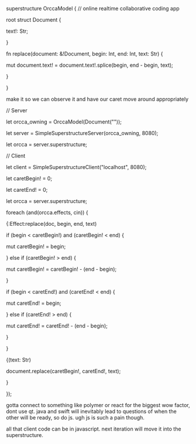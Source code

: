 superstructure OrccaModel { // online realtime collaborative coding app

root struct Document {

text!: Str;

}

fn replace(document: &!Document, begin: Int, end: Int, text: Str) {

mut document.text! = document.text!.splice(begin, end - begin, text);

}

}

make it so we can observe it and have our caret move around
appropriately

// Server

let orcca_owning = OrccaModel(Document(\"\"));

let server = SimpleSuperstructureServer(orcca_owning, 8080);

let orcca = server.superstructure;

// Client

let client = SimpleSuperstructureClient(\"localhost\", 8080);

let caretBegin! = 0;

let caretEnd! = 0;

let orcca = server.superstructure;

foreach (and(orcca.effects, cin)) {

{:Effect:replace(doc, begin, end, text)

if (begin \< caretBegin!) and (caretBegin! \< end) {

mut caretBegin! = begin;

} else if (caretBegin! \> end) {

mut caretBegin! = caretBegin! - (end - begin);

}

if (begin \< caretEnd!) and (caretEnd! \< end) {

mut caretEnd! = begin;

} else if (caretEnd! \> end) {

mut caretEnd! = caretEnd! - (end - begin);

}

}

{(text: Str)

document.replace(caretBegin!, caretEnd!, text);

}

});

gotta connect to something like polymer or react for the biggest wow
factor, dont use qt. java and swift will inevitably lead to questions of
when the other will be ready, so do js. ugh js is such a pain though.

all that client code can be in javascript. next iteration will move it
into the superstructure.
